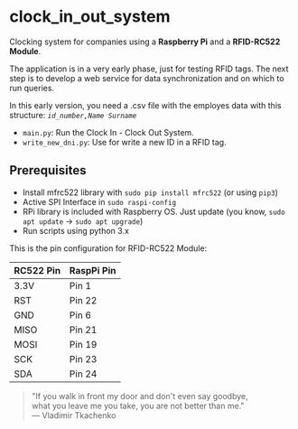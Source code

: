 # clock_in_out_system
Clocking system for companies using a **Raspberry Pi** and a **RFID-RC522 Module**.

The application is in a very early phase, just for testing RFID tags.
The next step is to develop a web service for data synchronization and on which to run queries.

In this early version, you need a .csv file with the employes data with this structure:
*`id_number,Name Surname`*

* `main.py`: Run the Clock In - Clock Out System.
* `write_new_dni.py`: Use for write a new ID in a RFID tag.

## Prerequisites
* Install mfrc522 library with `sudo pip install mfrc522` (or using `pip3`)
* Active SPI Interface in `sudo raspi-config`
* RPi library is included with Raspberry OS. Just update (you know, `sudo apt update` -> `sudo apt upgrade`)
* Run scripts using python 3.x

This is the pin configuration for RFID-RC522 Module:

  | RC522 Pin	| RaspPi Pin |
  |-----------|------------|
  |3.3V	| Pin 1 |
  | RST | Pin 22 |
  | GND | Pin 6	|
  | MISO | Pin 21 |
  | MOSI | Pin 19 |
  | SCK	| Pin 23 |
  | SDA	| Pin 24 |

 > "If you walk in front my door and don't even say goodbye,  
 > what you leave me you take, you are not better than me."  
 > — Vladimir Tkachenko
